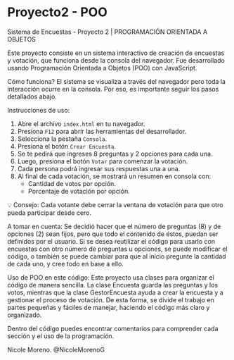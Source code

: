 # Proyecto2 - POO
Sistema de Encuestas - Proyecto 2 | PROGRAMACIÓN ORIENTADA A OBJETOS

Este proyecto consiste en un sistema interactivo de creación de encuestas y votación, que funciona desde la consola del navegador. Fue desarrollado usando Programación Orientada a Objetos (POO) con JavaScript.

Cómo funciona?
El sistema se visualiza a través del navegador pero toda la interacción ocurre en la consola. Por eso, es importante seguir los pasos detallados abajo.

Instrucciones de uso:
1. Abre el archivo `index.html` en tu navegador.
2. Presiona `F12` para abrir las herramientas del desarrollador.
3. Selecciona la pestaña `Consola`.
4. Presiona el botón `Crear Encuesta`.
5. Se te pedirá que ingreses 8 preguntas y 2 opciones para cada una.
6. Luego, presiona el botón `Votar` para comenzar la votación.
7. Cada persona podrá ingresar sus respuestas una a una.
8. Al final de cada votación, se mostrará un resumen en consola con:
   - Cantidad de votos por opción.
   - Porcentaje de votación por opción.
   
💡 Consejo: Cada votante debe cerrar la ventana de votación para que otro pueda participar desde cero.

A tomar en cuenta:
Se decidió hacer que el número de preguntas (8) y de opciones (2) sean fijos, pero que todo el contenido de éstos, puedan ser definidos por el usuario. Si se desea reutilizar el código para usarlo con encuestas con otro número de preguntas u opciones, se puede modificar el código, o también se puede cambiar para que al inicio pregunte la cantidad de cada uno, y cree todo en base a ello.

Uso de POO en este código:
Este proyecto usa clases para organizar el código de manera sencilla. La clase Encuesta guarda las preguntas y los votos, mientras que la clase GestorEncuesta ayuda a crear la encuesta y a gestionar el proceso de votación. De esta forma, se divide el trabajo en partes pequeñas y fáciles de manejar, haciendo el código más claro y organizado.

Dentro del código puedes encontrar comentarios para comprender cada sección y el uso de la programación.

Nicole Moreno. @NicoleMorenoG

